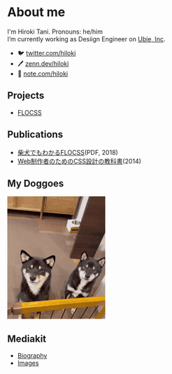 # About me

I'm Hiroki Tani. Pronouns: he/him  
I’m currently working as Desiign Engineer on [Ubie, Inc](https://ubie.life/).

- 🐦 [twitter.com/hiloki](https://twitter.com/hiloki)
- 🖊️ [zenn.dev/hiloki](https://zenn.dev/hiloki)
- 📓 [note.com/hiloki](https://note.com/hilokit)

## Projects

- [FLOCSS](https://github.com/hiloki/flocss)

## Publications

- [柴犬でもわかるFLOCSS](https://mamehiko.booth.pm/items/1033385)(PDF, 2018)
- [Web制作者のためのCSS設計の教科書](https://amzn.to/33jPrO8)(2014)

## My Doggoes

![Mamehiko and Kurosuke](images/mamekuro.gif)

## Mediakit

- [Biography](profile.md#biography)
- [Images](profile.md#images)
